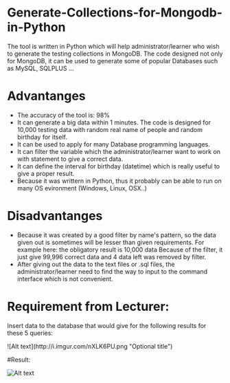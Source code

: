 # Generate-Collections-for-Mongodb-in-Python

The tool is written in Python which will help administrator/learner who wish to generate the testing collections in MongoDB.
The code designed not only for MongoDB, it can be used to generate some of popular Databases such as MySQL, SQLPLUS ...

# Advantanges

+ The accuracy of the tool is: 98%
+ It can generate a big data within 1 minutes. The code is designed for 10,000 testing data with random real name of people and random
birthday for itself.
+ It can be used to apply for many Database programming languages.
+ It can filter the variable which the administrator/learner want to work on with statement to give a correct data.
+ It can define the interval for birthday (datetime) which is really useful to give a proper result.
+ Because it was writtern in Python, thus it probably can be able to run on many OS evironment (Windows, Linux, OSX..)

# Disadvantanges

+ Because it was created by a good filter by name's pattern, so the data given out is sometimes will be lesser than given requirements.
For example here: the obligatory result is 10,000 data
                  Because of the filter, it just give 99,996 correct data and 4 data left was removed by filter.
+ After giving out the data to the text files or .sql files, the  administrator/learner need to find the way to input to the command
interface which is not convenient.

# Requirement from Lecturer:
<html>
<body>
<p>Insert data to the database that would give for the following results for these 5 queries:</p>
</body>
</html>
![Alt text](http://i.imgur.com/nXLK6PU.png "Optional title")

#Result:


![Alt text](http://i.imgur.com/8Zb1bQm.png "Optional title")
